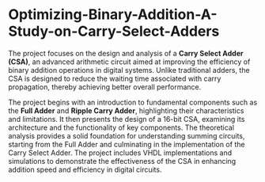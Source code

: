 # Optimizing-Binary-Addition-A-Study-on-Carry-Select-Adders
The project focuses on the design and analysis of a **Carry Select Adder (CSA)**, an advanced arithmetic circuit aimed at improving the efficiency of binary addition operations in digital systems. Unlike traditional adders, the CSA is designed to reduce the waiting time associated with carry propagation, thereby achieving better overall performance.

The project begins with an introduction to fundamental components such as the **Full Adder** and **Ripple Carry Adder**, highlighting their characteristics and limitations. It then presents the design of a 16-bit CSA, examining its architecture and the functionality of key components. The theoretical analysis provides a solid foundation for understanding summing circuits, starting from the Full Adder and culminating in the implementation of the Carry Select Adder. The project includes VHDL implementations and simulations to demonstrate the effectiveness of the CSA in enhancing addition speed and efficiency in digital circuits.
